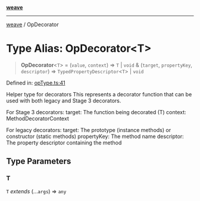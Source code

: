 [**weave**](../README.md)

***

[weave](../README.md) / OpDecorator

# Type Alias: OpDecorator\<T\>

> **OpDecorator**\<`T`\> = (`value`, `context`) => `T` \| `void` & (`target`, `propertyKey`, `descriptor`) => `TypedPropertyDescriptor`\<`T`\> \| `void`

Defined in: [opType.ts:41](https://github.com/wandb/weave/blob/69f1caabebc727846756574d549b7e7dda458b63/sdks/node/src/opType.ts#L41)

Helper type for decorators
This represents a decorator function that can be used with both legacy and Stage 3 decorators.

For Stage 3 decorators:
  target: The function being decorated (T)
  context: MethodDecoratorContext

For legacy decorators:
  target: The prototype (instance methods) or constructor (static methods)
  propertyKey: The method name
  descriptor: The property descriptor containing the method

## Type Parameters

### T

`T` *extends* (...`args`) => `any`

